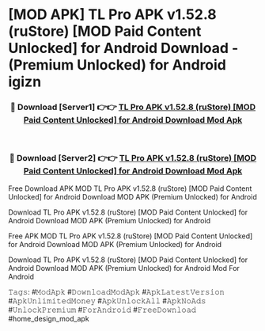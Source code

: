 # [MOD APK] TL Pro APK v1.52.8 (ruStore) [MOD Paid Content Unlocked] for Android Download - (Premium Unlocked) for Android igizn



<div align="center">
<h3>🔴 Download [Server1] 👉👉 <a href="https://momento.my/?title=TL_Pro_APK_v1.52.8_(ruStore)_[MOD_Paid_Content_Unlocked]_for_Android_Download">TL Pro APK v1.52.8 (ruStore) [MOD Paid Content Unlocked] for Android Download Mod Apk</a></h3><br>

<h3>🔴 Download [Server2] 👉👉 <a href="https://momento.my/?title=TL_Pro_APK_v1.52.8_(ruStore)_[MOD_Paid_Content_Unlocked]_for_Android_Download">TL Pro APK v1.52.8 (ruStore) [MOD Paid Content Unlocked] for Android Download Mod Apk</a></h3>
</div>



Free Download APK MOD TL Pro APK v1.52.8 (ruStore) [MOD Paid Content Unlocked] for Android Download MOD APK (Premium Unlocked) for Android

Download TL Pro APK v1.52.8 (ruStore) [MOD Paid Content Unlocked] for Android Download MOD APK (Premium Unlocked) for Android

Free APK MOD TL Pro APK v1.52.8 (ruStore) [MOD Paid Content Unlocked] for Android Download MOD APK (Premium Unlocked) for Android

Download TL Pro APK v1.52.8 (ruStore) [MOD Paid Content Unlocked] for Android Download MOD APK (Premium Unlocked) for Android Mod For Android

𝚃𝚊𝚐𝚜: #𝙼𝚘𝚍𝙰𝚙𝚔 #𝙳𝚘𝚠𝚗𝚕𝚘𝚊𝚍𝙼𝚘𝚍𝙰𝚙𝚔 #𝙰𝚙𝚔𝙻𝚊𝚝𝚎𝚜𝚝𝚅𝚎𝚛𝚜𝚒𝚘𝚗 #𝙰𝚙𝚔𝚄𝚗𝚕𝚒𝚖𝚒𝚝𝚎𝚍𝙼𝚘𝚗𝚎𝚢 #𝙰𝚙𝚔𝚄𝚗𝚕𝚘𝚌𝚔𝙰𝚕𝚕 #𝙰𝚙𝚔𝙽𝚘𝙰𝚍𝚜 #𝚄𝚗𝚕𝚘𝚌𝚔𝙿𝚛𝚎𝚖𝚒𝚞𝚖 #𝙵𝚘𝚛𝙰𝚗𝚍𝚛𝚘𝚒𝚍 #𝙵𝚛𝚎𝚎𝙳𝚘𝚠𝚗𝚕𝚘𝚊𝚍 #home_design_mod_apk
